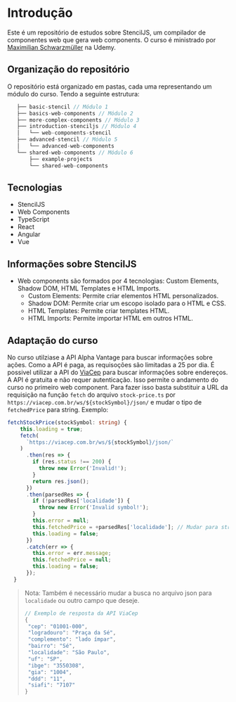 # Introdução
Este é um repositório de estudos sobre StencilJS, um compilador de componentes web que gera web components. O curso é ministrado por [Maximilian Schwarzmüller](https://www.udemy.com/course/web-components-stenciljs-build-custom-html-elements) na Udemy.

## Organização do repositório
O repositório está organizado em pastas, cada uma representando um módulo do curso. Tendo a seguinte estrutura:
```js
   ├── basic-stencil // Módulo 1
   ├── basics-web-components // Módulo 2
   ├── more-complex-components // Módulo 3
   ├── introduction-stenciljs // Módulo 4
   │   └── web-components-stencil
   ├── advanced-stencil // Módulo 5
   │   └── advanced-web-components
   └── shared-web-components // Módulo 6
       ├── example-projects
       └── shared-web-components

```

## Tecnologias
- StencilJS
- Web Components
- TypeScript
- React
- Angular
- Vue

## Informações sobre StencilJS
- Web components são formados por 4 tecnologias: Custom Elements, Shadow DOM, HTML Templates e HTML Imports.
    - Custom Elements: Permite criar elementos HTML personalizados.
    - Shadow DOM: Permite criar um escopo isolado para o HTML e CSS.
    - HTML Templates: Permite criar templates HTML.
    - HTML Imports: Permite importar HTML em outros HTML.

## Adaptação do curso
No curso utilziase a API Alpha Vantage para buscar informações sobre ações. Como a API é paga, as requisoções são limitadas a 25 por dia. É possivel utilizar a API do [ViaCep](https://viacep.com.br/) para buscar informações sobre endereços. A API é gratuita e não requer autenticação. Isso permite o andamento do curso no primeiro web component. Para fazer isso basta substituir a URL da requisição na função `fetch` do arquivo `stock-price.ts` por `https://viacep.com.br/ws/${stockSymbol}/json/` e mudar o tipo de `fetchedPrice` para string. Exemplo:
```ts
fetchStockPrice(stockSymbol: string) {
    this.loading = true;
    fetch(
      `https://viacep.com.br/ws/${stockSymbol}/json/`
    )
      .then(res => {
        if (res.status !== 200) {
          throw new Error('Invalid!');
        }
        return res.json();
      })
      .then(parsedRes => {
        if (!parsedRes['localidade']) {
          throw new Error('Invalid symbol!');
        }
        this.error = null;
        this.fetchedPrice = +parsedRes['localidade']; // Mudar para string
        this.loading = false;
      })
      .catch(err => {
        this.error = err.message;
        this.fetchedPrice = null;
        this.loading = false;
      });
  }

```
> Nota: Também é necessário mudar a busca no arquivo json para `localidade` ou outro campo que deseje.
> ```js
> // Exemplo de resposta da API ViaCep
>{
>  "cep": "01001-000",
>  "logradouro": "Praça da Sé",
>  "complemento": "lado ímpar",
>  "bairro": "Sé",
>  "localidade": "São Paulo",
>  "uf": "SP",
>  "ibge": "3550308",
>  "gia": "1004",
>  "ddd": "11",
>  "siafi": "7107"
>}
>```